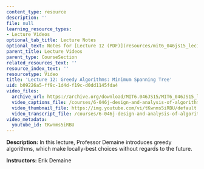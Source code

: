 ```yaml
---
content_type: resource
description: ''
file: null
learning_resource_types:
- Lecture Videos
optional_tab_title: Lecture Notes
optional_text: Notes for [Lecture 12 (PDF)](resources/mit6_046js15_lec12) are available.
parent_title: Lecture Videos
parent_type: CourseSection
related_resources_text: ''
resource_index_text: ''
resourcetype: Video
title: 'Lecture 12: Greedy Algorithms: Minimum Spanning Tree'
uid: b09226a5-ff9c-1d4d-f19c-d0dd1145fda4
video_files:
  archive_url: https://archive.org/download/MIT6.046JS15/MIT6_046JS15_lec12_300k.mp4
  video_captions_file: /courses/6-046j-design-and-analysis-of-algorithms-spring-2015/864729115a5e546188f5d5d2b86c3fa6_tKwnms5iRBU.vtt
  video_thumbnail_file: https://img.youtube.com/vi/tKwnms5iRBU/default.jpg
  video_transcript_file: /courses/6-046j-design-and-analysis-of-algorithms-spring-2015/e93a2f17d5995c3544b4d9522b7b41a7_tKwnms5iRBU.pdf
video_metadata:
  youtube_id: tKwnms5iRBU
---
```


**Description:** In this lecture, Professor Demaine introduces greedy algorithms, which make locally-best choices without regards to the future.

**Instructors:** Erik Demaine